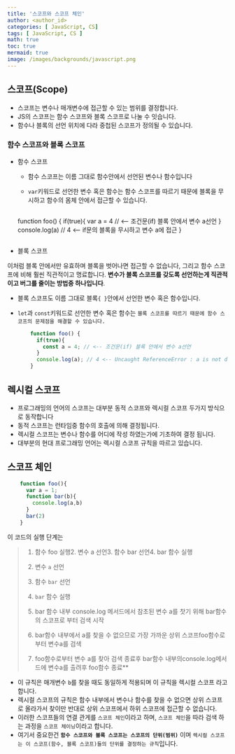 ```yaml
---
title: '스코프와 스코프 체인'
author: <author_id>
categories: [ JavaScript, CS]
tags: [ JavaScript, CS ]
math: true
toc: true
mermaid: true
image: /images/backgrounds/javascript.png
---
```



## 스코프(Scope)

- 스코프는 변수나 매개변수에 접근할 수 있는 범위를 결정합니다.
- JS의 스코프는 함수 스코프와 블록 스코프로 나눌 수 잇습니다.
- 함수나 블록의 선언 위치에 다라 중첩된 스코프가 정의될 수 있습니다.

### 함수 스코프와 블록 스코프

- 함수 스코프
  - 함수 스코프는 이름 그대로 함수안에서 선언된 변수나 함수입니다
  - `var`키워드로 선언한 변수 혹은 함수는 함수 스코프를 따르기 때문에
    블록을 무시하고 함수의 몸체 안에서 접근할 수 있습니다.

    ```jsx
  function foo() {
    if(true){
      var a = 4  // <-- 조건문(if) 블록 안에서 변수 a선언
    }
    console.log(a) // 4 <-- if문의 블록을 무시하고 변수 a에 접근
  } 
    ```

- 블록 스코프

이처럼 블록 안에서만 유효하며 블록을 벗어나면 접근할 수 없습니다, 그리고
함수 스코프에 비해 훨씬 직관적이고 명료합니다. **변수가 블록 스코프를 갖도록
선언하는게 직관적이고 버그를 줄이는 방법중 하나입니다**.
- 블록 스코프도 이름 그대로 블록`{ }`안에서 선언한 변수 혹은 함수입니다.
- `let`과 `const`키워드로 선언한 변수 혹은 함수는 `블록 스코프를 따르기 때문에 함수 스코프의 문제점을 해결할 수 있습니다.`

    ```jsx
    	function foo() {
          if(true){
            const a = 4; // <-- 조건문(if) 블록 안에서 변수 a선언
          }
          console.log(a); // 4 <-- Uncaught ReferenceError : a is not defined
        }
    
    ```


## 렉시컬 스코프

- 프로그래밍의 언어의 스코프는 대부분 동적 스코프와 렉시컬 스코프 두가지
  방식으로 동작합니다
- 동적 스코프는 런타임중 함수의 호출에 의해 결정됩니다.
- 렉시컬 스코프는 변수나 함수를 어디에 작성 하였는가에 기초하여 결정 됩니다.
- 대부분의 현대 프로그래밍 언어는 렉시컬 스코프 규칙을 따르고 있습니다.

## 스코프 체인

```jsx
	function foo(){
      var a = 1;
      function bar(b){
        console.log(a,b)
      }
      bar(2)
    }

```

이 코드의 실행 단계는

> 1. 함수 foo 실행2. 변수 a 선언3. 함수 bar 선언4. bar 함수 실행
>
> 
> 2. 변수 `a` 선언
>
> 
> 3. 함수 `bar` 선언
>
> 
> 4. `bar` 함수 실행
> 
> 
> 5. bar 함수 내부 console.log 메서드에서 참초된 변수 a를
> 찻기 위해 bar함수의 스코프로 부터 검색 시작
> 
> 
> 6. bar함수 내부에서 a를 찾을 수 없으므로 가장 가까운 상위 스코프foo함수로부터 변수a를 검색
> 
> 
> 7. foo함수로부터 변수 a를 찾아 검색 종료후 bar함수 내부의console.log메서드에 변수a를 출려후 foo함수 종료**
>

- 이 규칙은 매개변수 `b`를 찾을 때도 동일하게 적용되며 이 규칙을
  렉시컬 스코프 라고 합니다.
- 렉시컬 스코프의 규칙은 함수 내부에서 변수나 함수를 찾을 수 없으면
  상위 스코프로 올라가서 찾이만 반대로 상위 스코프에서 하위 스코프에
  접근할 수 없습니다.
- 이러한 스코프들의 연결 관게를 `스코프 체인`이라고 하며, `스코프 체인`을
  따라 검색 하는 과정을 `스코프 체이닝`이라고 합니다.
- 여기서 중요한건 **`함수 스코프와 블록 스코프는 스코프의 단위(범위)`** 이며
  `렉시컬 스코프는 이 스코프(함수, 블록 스코프)들의 단위를 결정하는 규칙`입니다.
